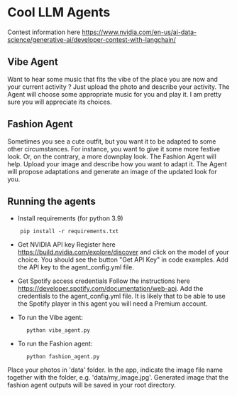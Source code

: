 # Cool LLM Agents
Contest information here https://www.nvidia.com/en-us/ai-data-science/generative-ai/developer-contest-with-langchain/

## Vibe Agent
Want to hear some music that fits the vibe of the place you are now and your current activity ? Just upload the photo and describe your activity. The Agent will choose some appropriate music for you and play it. I am pretty sure you will appreciate its choices.

## Fashion Agent
Sometimes you see a cute outfit, but you want it to be adapted to some other circumstances. For instance, you want to give it some more festive look. Or, on the contrary, a more downplay look. The Fashion Agent will help. Upload your image and describe how you want to adapt it. The Agent will propose adaptations and generate an image of the updated look for you. 

## Running the agents
- Install requirements (for python 3.9)

```shell
    pip install -r requirements.txt      
```
- Get NVIDIA API key
  Register here https://build.nvidia.com/explore/discover and click on the model of your choice. You should see the button "Get API Key" in code examples. Add the API key to the agent_config.yml file. 

- Get Spotify access credentials
  Follow the instructions here https://developer.spotify.com/documentation/web-api. Add the credentials to the agent_config.yml file.  It is likely that to be able to use the Spotify player in this agent you will need a Premium account. 

- To run the Vibe agent:

```shell
      python vibe_agent.py 
```
- To run the Fashion agent:

```shell
      python fashion_agent.py 
```

Place your photos in 'data' folder. In the app, indicate the image file name together with the folder, e.g. 'data/my_image.jpg'.  Generated image that the fashion agent outputs will be saved in your root directory.
